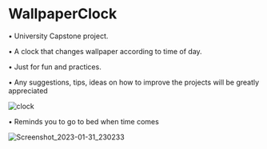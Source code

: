 # WallpaperClock

• University Capstone project.

• A clock that changes wallpaper according to time of day.

• Just for fun and practices.

• Any suggestions, tips, ideas on how to improve the projects will be greatly appreciated 

![clock](https://user-images.githubusercontent.com/71146091/223927703-9b5cfc67-90b8-4037-b7d7-ef115385bb2e.png)

• Reminds you to go to bed when time comes


![Screenshot_2023-01-31_230233](https://user-images.githubusercontent.com/71146091/223928001-f2e7b8b4-467e-4e34-b2cd-3748902f4c39.png)
